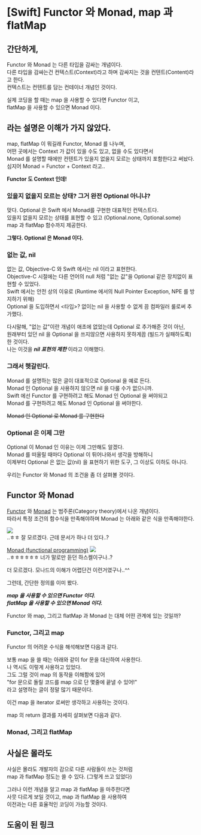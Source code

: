 # [Swift] Functor 와 Monad, map 과 flatMap

## 간단하게,

Functor 와 Monad 는 다른 타입을 감싸는 개념이다.   
다른 타입을 감싸는건 컨텍스트(Context)라고 하며 감싸지는 것을 컨텐트(Content)라고 한다.  
컨텍스트는 컨텐트를 담는 컨테이너 개념인 것이다.

실제 코딩을 할 때는 map 을 사용할 수 있다면 Functor 이고,   
flatMap 을 사용할 수 있으면 Monad 이다.

## 라는 설명은 이해가 가지 않았다.

map, flatMap 이 뭐길래 Functor, Monad 를 나누며,  
어떤 곳에서는 Context 가 값이 있을 수도 있고, 없을 수도 있다면서  
Monad 를 설명할 때에만 컨텐트가 있을지 없을지 모르는 상태까지 포함한다고 써놨다.  
심지어 Monad = Functor + Context 라고..

**Functor 도 Context 인데!**

### 있을지 없을지 모르는 상태? 그거 완전 Optional 아니냐?

맞다. Optional 은 Swift 에서 Monad를 구현한 대표적인 컨텍스트다.   
있을지 없을지 모르는 상태를 표현할 수 있고 (Optional.none, Optional.some)  
map 과 flatMap 함수까지 제공한다.

**그렇다. Optional 은 Monad 이다.**

### 없는 값, nil

없는 값, Objective-C 와 Swift 에서는 nil 이라고 표현한다.  
Objective-C 시절에는 다른 언어의 null 처럼 "없는 값"을 Optional 같은 장치없이 표현할 수 있었다.   
Swift 에서는 안전 상의 이유로 (Runtime 에서의 Null Pointer Exception, NPE 를 방지하기 위해)   
Optional 을 도입하면서 <타입>? 없이는 nil 을 사용할 수 없게 끔 컴파일러 룰로써 추가했다.

다시말해, "없는 값"이란 개념이 애초에 없었는데 Optional 로 추가해준 것이 아닌,  
원래부터 있던 nil 을 Optional 을 쓰지않으면 사용하지 못하게끔 (빌드가 실패하도록) 한 것이다.   
나는 이것을 ***nil 표현의 제한*** 이라고 이해했다.

### 그래서 헷갈린다.

Monad 를 설명하는 많은 글이 대표적으로 Optional 을 예로 든다.  
Monad 인 Optional 을 사용하지 않으면 nil 을 다룰 수가 없으니까.  
Swift 에선 Functor 를 구현하려고 해도 Monad 인 Optional 을 써야되고  
Monad 를 구현하려고 해도 Monad 인 Optional 을 써야한다.

~~Monad 인 Optional 로 Monad 를 구현한다~~

### Optional 은 이제 그만

Optional 이 Monad 인 이유는 이제 그만해도 알겠다.  
Monad 를 떠올릴 때마다 Optional 이 튀어나와서 생각을 방해하니  
이제부터 Optional 은 없는 값(nil) 을 표현하기 위한 도구, 그 이상도 이하도 아니다.

우리는 Functor 와 Monad 의 조건을 좀 더 살펴볼 것이다.  

## Functor 와 Monad

[Functor](https://ko.wikipedia.org/wiki/함자_(수학)) 와 [Monad](https://en.wikipedia.org/wiki/Monad_(category_theory)) 는 범주론(Category theory)에서 나온 개념이다.   
따라서 특정 조건의 함수식을 만족해야하며 Monad 는 아래와 같은 식을 만족해야한다.

![](/res/img/ios/monad_theory.png)   
..ㅎㅎ 잘 모르겠다. 근데 문서가 하나 더 있다..?

[Monad (functional programming)](https://en.wikipedia.org/wiki/Monad_(functional_programming))   
![](/res/img/ios/monad_wiki_functional.png)   
..ㅎㅎㅎㅎㅎㅎ 너가 말로만 듣던 하스켈이구나..?  

더 모르겠다. 모나드의 이해가 어렵단건 이런거였구나..^^

그런데, 간단한 정의를 이미 봤다.

***map 을 사용할 수 있으면 Functor 이다.***   
***flatMap 을 사용할 수 있으면 Monad 이다.*** 

Functor 와 map, 그리고 flatMap 과 Monad 는 대체 어떤 관계에 있는 것일까?

### Functor, 그리고 map

Functor 의 어려운 수식을 해석해보면 다음과 같다.   
   
보통 map 을 쓸 때는 아래와 같이 for 문을 대신하여 사용한다.  
나 역시도 이렇게 사용하고 있었다.  
그도 그럴 것이 map 의 동작을 이해함에 있어  
"for 문으로 돌릴 코드를 map 으로 단 몇줄에 끝낼 수 있어!"   
라고 설명하는 글이 정말 많기 때문이다.

이건 map 을 iterator 로써만 생각하고 사용하는 것이다.

map 의 return 결과를 자세히 살펴보면 다음과 같다.

### Monad, 그리고 flatMap

## 사실은 몰라도

사실은 몰라도 개발자의 감으로 다른 사람들이 쓰는 것처럼  
map 과 flatMap 정도는 쓸 수 있다. (그렇게 쓰고 있었다)

그러나 이런 개념을 알고 map 과 flatMap 을 마주한다면  
사뭇 다르게 보일 것이고, map 과 flatMap 을 사용하여   
이전과는 다른 효율적인 코딩이 가능할 것이다.

## 도움이 된 링크



